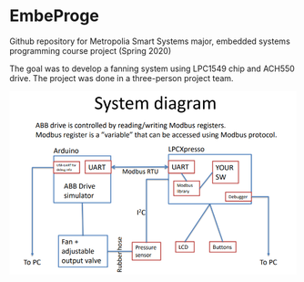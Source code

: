 # EmbeProge
Github repository for Metropolia Smart Systems major, embedded systems programming course project (Spring 2020)

The goal was to develop a fanning system using LPC1549 chip and ACH550 drive.
The project was done in a three-person project team.

![Fanning system explanation image](SystemDiagram.png)